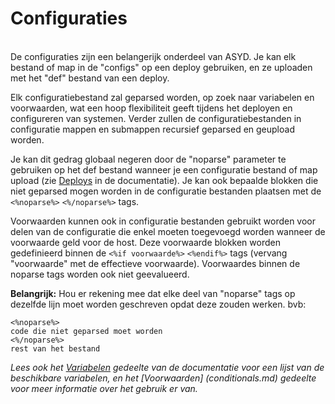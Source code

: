 Configuraties
=============
<br/>
De configuraties zijn een belangerijk onderdeel van ASYD. Je kan elk
 bestand of map in de "configs" op een deploy gebruiken, en ze uploaden
 met het "def" bestand van een deploy.

Elk configuratiebestand zal geparsed worden, op zoek naar variabelen en
 voorwaarden, wat een hoop flexibiliteit geeft tijdens het deployen en
 configureren van systemen. Verder zullen de configuratiebestanden in
 configuratie mappen en submappen recursief geparsed en geupload worden.

Je kan dit gedrag globaal negeren door de "noparse" parameter te
 gebruiken op het def bestand wanneer je een configuratie bestand of map
 upload (zie [Deploys](deploys.md) in de documentatie). Je kan ook
 bepaalde blokken die niet geparsed mogen worden in de configuratie
 bestanden plaatsen met de `<%noparse%>` `<%/noparse%>` tags.

Voorwaarden kunnen ook in configuratie bestanden gebruikt worden voor
 delen van de configuratie die enkel moeten toegevoegd worden wanneer de
 voorwaarde geld voor de host. Deze voorwaarde blokken worden
 gedefinieerd binnen de `<%if voorwaarde%>` `<%endif%>` tags (vervang
 "voorwaarde" met de effectieve voorwaarde). Voorwaardes binnen de
 noparse tags worden ook niet geevalueerd.

**Belangrijk:** Hou er rekening mee dat elke deel van "noparse" tags op
 dezelfde lijn moet worden geschreven opdat deze zouden werken. bvb:

    <%noparse%>
    code die niet geparsed moet worden
    <%/noparse%>
    rest van het bestand

*Lees ook het [Variabelen](variables.md) gedeelte van de documentatie
 voor een lijst van de beschikbare variabelen, en het [Voorwaarden]
(conditionals.md) gedeelte voor meer informatie over het gebruik er van.*
